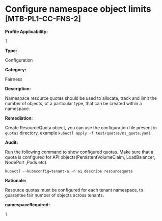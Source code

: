 # Configure namespace object limits <small>[MTB-PL1-CC-FNS-2] </small>

**Profile Applicability:**

1

**Type:**

Configuration

**Category:**

Fairness

**Description:**

Namespace resource quotas should be used to allocate, track and limit the number of objects, of a particular type, that can be created within a namespace.

**Remediation:**

Create ResourceQuota object, you can use the configuration file present in `quotas` directory, example `kubectl apply -f test/quotas/ns_quota.yaml`


**Audit:** 

Run the following command to show configured quotas. Make sure that a quota is configured for API objects(PersistentVolumeClaim, LoadBalancer, NodePort ,Pods etc).
```shell
kubectl --kubeconfig=tenant-a -n a1 describe resourcequota
```



**Rationale:** 

Resource quotas must be configured for each tenant namespace, to guarantee fair number of objects across tenants.


**namespaceRequired:** 

1

